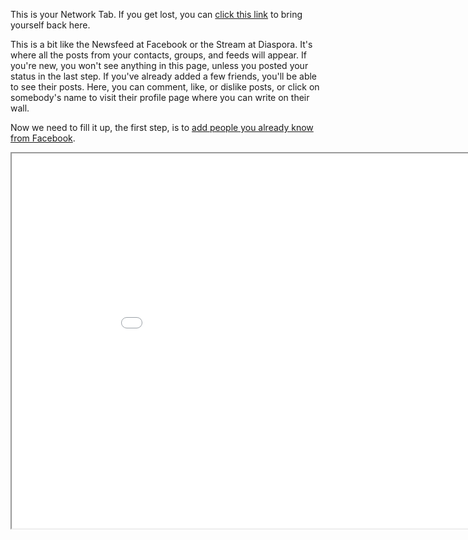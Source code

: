 This is your Network Tab.  If you get lost, you can <a href = "/help/network">click this link</a> to bring yourself back here.

This is a bit like the Newsfeed at Facebook or the Stream at Diaspora.  It's where all the posts from your contacts, groups, and feeds will appear.  If you're new, you won't see anything in this page, unless you posted your status in the last step.  If you've already added a few friends, you'll be able to see their posts.  Here, you can comment, like, or dislike posts, or click on somebody's name to visit their profile page where you can write on their wall.

Now we need to fill it up, the first step, is to <a href = "/help/peopleyouknow"> add people you already know from Facebook</a>.

<iframe src="/network" width="950" height = "600"></iframe>


